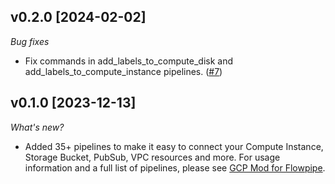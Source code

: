 ## v0.2.0 [2024-02-02]

_Bug fixes_

- Fix commands in add_labels_to_compute_disk and add_labels_to_compute_instance pipelines. ([#7](https://github.com/turbot/flowpipe-mod-gcp/pull/7))

## v0.1.0 [2023-12-13]

_What's new?_

- Added 35+ pipelines to make it easy to connect your Compute Instance, Storage Bucket, PubSub, VPC resources and more. For usage information and a full list of pipelines, please see [GCP Mod for Flowpipe](https://hub.flowpipe.io/mods/turbot/gcp).
